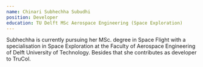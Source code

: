 ```yaml
---
name: Chinari Subhechha Subudhi
position: Developer
education: TU Delft MSc Aerospace Engineering (Space Exploration)
---
```


Subhechha is currently pursuing her MSc. degree in Space Flight with a specialisation in Space Exploration at the Faculty of Aerospace Engineering of Delft University of Technology. Besides that she contributes as developer to TruCol.